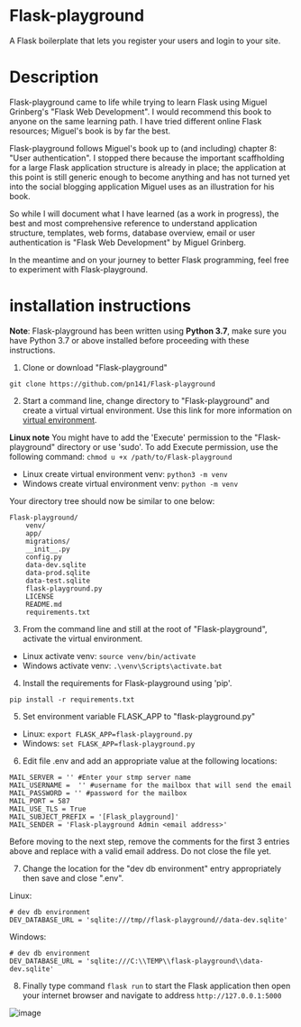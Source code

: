 # Flask-playground
A Flask boilerplate that lets you register your users and login to your site.

# Description
Flask-playground came to life while trying to learn Flask using Miguel Grinberg's "Flask Web Development". I would recommend this book to anyone on the same learning path. I have tried different online Flask resources; Miguel's book is by far the best.

Flask-playground follows Miguel's book up to (and including) chapter 8: "User authentication". I stopped there because the important scaffholding for a large Flask application structure is already in place; the application at this point is still generic enough to become anything and has not turned yet into the social blogging application Miguel uses as an illustration for his book. 

So while I will document what I have learned (as a work in progress), the best and most comprehensive reference to understand application structure, templates, web forms, database overview, email or user authentication is "Flask Web Development" by Miguel Grinberg.

In the meantime and on your journey to better Flask programming, feel free to experiment with Flask-playground.

# installation instructions
 **Note**: Flask-playground has been written using **Python 3.7**, make sure you have Python 3.7 or above installed before proceeding with these instructions.
 
   1. Clone or download "Flask-playground"
 
 ```git clone https://github.com/pn141/Flask-playground```
 
   2. Start a command line, change directory to "Flask-playground" and create a virtual virtual environment. Use this link for more information on [virtual environment](https://docs.python.org/3/library/venv.html).

**Linux note** You might have to add the 'Execute' permission to the "Flask-playground" directory or use 'sudo'.
To add Execute permission, use the following command: ```chmod u +x /path/to/Flask-playground```
 
  - Linux create virtual environment venv: ```python3 -m venv``` 
  - Windows create virtual environment venv: ```python -m venv```
 
 Your directory tree should now be similar to one below:
 
 ```
 Flask-playground/
     venv/
     app/
     migrations/
     __init__.py
     config.py
     data-dev.sqlite
     data-prod.sqlite
     data-test.sqlite
     flask-playground.py
     LICENSE
     README.md
     requirements.txt
 ```
     
   3. From the command line and still at the root of "Flask-playground", activate the virtual environment. 
 
  - Linux activate venv: ```source venv/bin/activate``` 
  - Windows activate venv: ```.\venv\Scripts\activate.bat```
  
   4. Install the requirements for Flask-playground using 'pip'. 
 
 ```pip install -r requirements.txt```
 
   5. Set environment variable FLASK_APP to "flask-playground.py"
 
  - Linux: ```export FLASK_APP=flask-playground.py```
  - Windows: ```set FLASK_APP=flask-playground.py```
  
   6. Edit file .env and add an appropriate value at the following locations:
  
  ```
  MAIL_SERVER = '' #Enter your stmp server name
  MAIL_USERNAME =  '' #username for the mailbox that will send the email
  MAIL_PASSWORD = '' #password for the mailbox
  MAIL_PORT = 587
  MAIL_USE_TLS = True
  MAIL_SUBJECT_PREFIX = '[Flask_playground]'
  MAIL_SENDER = 'Flask-playground Admin <email address>'
  ```
  Before moving to the next step, remove the comments for the first 3 entries above and replace <email address> with a valid email address. Do not close the file yet.
  
   7. Change the location for the "dev db environment" entry appropriately then save and close ".env". 
  
  Linux:
  ```
  # dev db environment
  DEV_DATABASE_URL = 'sqlite:///tmp//flask-playground//data-dev.sqlite'
  ```
  Windows:
  ```
  # dev db environment
  DEV_DATABASE_URL = 'sqlite:///C:\\TEMP\\flask-playground\\data-dev.sqlite'
  ```
  8. Finally type command ```flask run``` to start the Flask application then open your internet browser and navigate to address `http://127.0.0.1:5000`
  
  ![image](https://user-images.githubusercontent.com/22979434/73269012-e68b1180-41d3-11ea-8ae4-48b73c4f1dc6.png)
